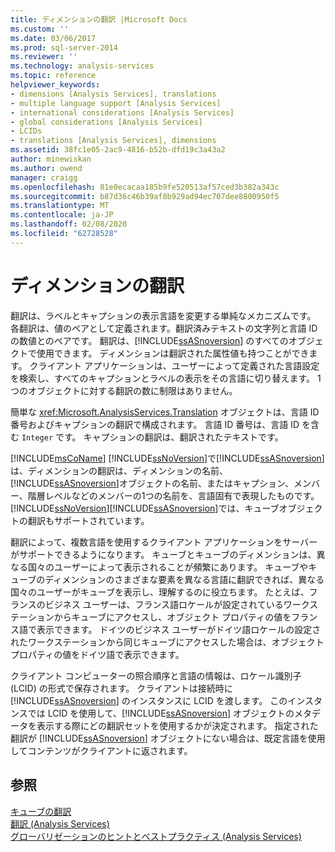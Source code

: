 ```yaml
---
title: ディメンションの翻訳 |Microsoft Docs
ms.custom: ''
ms.date: 03/06/2017
ms.prod: sql-server-2014
ms.reviewer: ''
ms.technology: analysis-services
ms.topic: reference
helpviewer_keywords:
- dimensions [Analysis Services], translations
- multiple language support [Analysis Services]
- international considerations [Analysis Services]
- global considerations [Analysis Services]
- LCIDs
- translations [Analysis Services], dimensions
ms.assetid: 38fc1e05-2ac9-4816-b52b-dfd19c3a43a2
author: minewiskan
ms.author: owend
manager: craigg
ms.openlocfilehash: 81e0ecacaa185b9fe520513af57ced3b382a343c
ms.sourcegitcommit: b87d36c46b39af8b929ad94ec707dee8800950f5
ms.translationtype: MT
ms.contentlocale: ja-JP
ms.lasthandoff: 02/08/2020
ms.locfileid: "62728528"
---
```

# <a name="dimension-translations"></a>ディメンションの翻訳
  翻訳は、ラベルとキャプションの表示言語を変更する単純なメカニズムです。 各翻訳は、値のペアとして定義されます。翻訳済みテキストの文字列と言語 ID の数値とのペアです。 翻訳は、[!INCLUDE[ssASnoversion](../../includes/ssasnoversion-md.md)] のすべてのオブジェクトで使用できます。 ディメンションは翻訳された属性値も持つことができます。 クライアント アプリケーションは、ユーザーによって定義された言語設定を検索し、すべてのキャプションとラベルの表示をその言語に切り替えます。 1 つのオブジェクトに対する翻訳の数に制限はありません。  
  
 簡単な <xref:Microsoft.AnalysisServices.Translation> オブジェクトは、言語 ID 番号およびキャプションの翻訳で構成されます。 言語 ID 番号は、言語 ID を含む `Integer` です。 キャプションの翻訳は、翻訳されたテキストです。  
  
 [!INCLUDE[msCoName](../../includes/msconame-md.md)] [!INCLUDE[ssNoVersion](../../includes/ssnoversion-md.md)]で[!INCLUDE[ssASnoversion](../../includes/ssasnoversion-md.md)]は、ディメンションの翻訳は、ディメンションの名前、 [!INCLUDE[ssASnoversion](../../includes/ssasnoversion-md.md)]オブジェクトの名前、またはキャプション、メンバー、階層レベルなどのメンバーの1つの名前を、言語固有で表現したものです。 [!INCLUDE[ssNoVersion](../../includes/ssnoversion-md.md)][!INCLUDE[ssASnoversion](../../includes/ssasnoversion-md.md)]では、キューブオブジェクトの翻訳もサポートされています。  
  
 翻訳によって、複数言語を使用するクライアント アプリケーションをサーバーがサポートできるようになります。 キューブとキューブのディメンションは、異なる国々のユーザーによって表示されることが頻繁にあります。 キューブやキューブのディメンションのさまざまな要素を異なる言語に翻訳できれば、異なる国々のユーザーがキューブを表示し、理解するのに役立ちます。 たとえば、フランスのビジネス ユーザーは、フランス語ロケールが設定されているワークステーションからキューブにアクセスし、オブジェクト プロパティの値をフランス語で表示できます。 ドイツのビジネス ユーザーがドイツ語ロケールの設定されたワークステーションから同じキューブにアクセスした場合は、オブジェクト プロパティの値をドイツ語で表示できます。  
  
 クライアント コンピューターの照合順序と言語の情報は、ロケール識別子 (LCID) の形式で保存されます。 クライアントは接続時に [!INCLUDE[ssASnoversion](../../includes/ssasnoversion-md.md)] のインスタンスに LCID を渡します。 このインスタンスでは LCID を使用して、[!INCLUDE[ssASnoversion](../../includes/ssasnoversion-md.md)] オブジェクトのメタデータを表示する際にどの翻訳セットを使用するかが決定されます。 指定された翻訳が [!INCLUDE[ssASnoversion](../../includes/ssasnoversion-md.md)] オブジェクトにない場合は、既定言語を使用してコンテンツがクライアントに返されます。  
  
## <a name="see-also"></a>参照  
 [キューブの翻訳](../multidimensional-models-olap-logical-cube-objects/cube-translations.md)   
 [翻訳 &#40;Analysis Services&#41;](../translations-analysis-services.md)   
 [グローバリゼーションのヒントとベストプラクティス &#40;Analysis Services&#41;](../globalization-tips-and-best-practices-analysis-services.md)  
  
  
